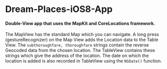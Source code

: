 # Dream-Places-iOS8-App
#### Double-View app that uses the MapKit and CoreLocations framework. 
The MapView has the standard Map which you can navigate. A long press (gestureRecognizer) on the Map View adds the Location 
data to the Table View. The ```subthoroughfare, thoroughfare``` strings contain the reverse Geocoded data from the chosen 
location. The TableView contains these strings which give the address of the location. The date on which the location
is added is also recorded in TableView using the ```NSDate()``` function.
